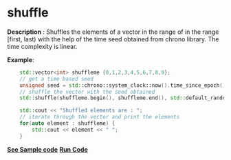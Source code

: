 # shuffle

**Description** : Shuffles the elements of a vector in the range of in the range [first, last) with the help of the time seed obtained from chrono library.
The time complexity is linear.

**Example**:
```cpp
    std::vector<int> shuffleme {0,1,2,3,4,5,6,7,8,9};
    // get a time based seed
    unsigned seed = std::chrono::system_clock::now().time_since_epoch().count();
    // shuffle the vector with the seed obtained
    std::shuffle(shuffleme.begin(), shuffleme.end(), std::default_random_engine(seed));

    std::cout << "Shuffled elements are : ";
    // iterate through the vector and print the elements
    for(auto element : shuffleme) {
        std::cout << element << " ";
    }
```
**[See Sample code](../snippets/algorithm/shuffle.cpp)**
**[Run Code](https://rextester.com/FSQZZG76463)**

